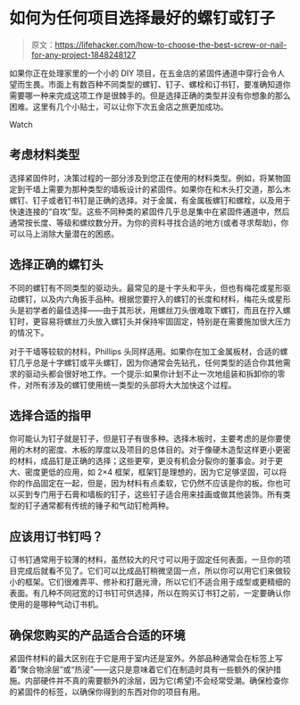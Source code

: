 # 如何为任何项目选择最好的螺钉或钉子

> 原文：<https://lifehacker.com/how-to-choose-the-best-screw-or-nail-for-any-project-1848248127>

如果你正在处理家里的一个小的 DIY 项目，在五金店的紧固件通道中穿行会令人望而生畏。市面上有数百种不同类型的螺钉、钉子、螺栓和订书钉，要准确知道你需要哪一种来完成这项工作是很棘手的。但是选择正确的类型并没有你想象的那么困难。这里有几个小贴士，可以让你下次五金店之旅更加成功。

Watch

## 考虑材料类型

选择紧固件时，决策过程的一部分涉及到您正在使用的材料类型。例如，将某物固定到干墙上需要为那种类型的墙板设计的紧固件。如果你在和木头打交道，那么木螺钉、钉子或者钉书钉是正确的选择。对于金属，有金属板螺钉和螺栓，以及用于快速连接的“自攻”型。这些不同种类的紧固件几乎总是集中在紧固件通道中，然后通常按长度、等级和螺纹数分开。为你的资料寻找合适的地方(或者寻求帮助)，你可以马上消除大量潜在的困惑。

## 选择正确的螺钉头

不同的螺钉有不同类型的驱动头。最常见的是十字头和平头，但也有梅花或星形驱动螺钉，以及内六角扳手品种。根据您要拧入的螺钉的长度和材料，梅花头或星形头是初学者的最佳选择——由于其形状，用螺丝刀头很难取下螺钉，而且在拧入螺钉时，更容易将螺丝刀头放入螺钉头并保持牢固固定，特别是在需要施加很大压力的情况下。

对于干墙等较软的材料，Phillips 头同样适用。如果你在加工金属板材，合适的螺钉几乎总是十字螺钉或平头螺钉，因为你通常会先钻孔，任何类型的适合你其他需求的驱动头都会很好地工作。一个提示:如果你计划不止一次地组装和拆卸你的零件，对所有涉及的螺钉使用统一类型的头部将大大加快这个过程。

## 选择合适的指甲

你可能认为钉子就是钉子，但是钉子有很多种。选择木板时，主要考虑的是你要使用的木材的密度、木板的厚度以及项目的总体目的。对于像硬木造型这样更小更密的材料，成品钉是正确的选择；这些更窄，更没有机会分裂你的董事会。对于更大、密度更低的应用，如 2×4 框架，框架钉是理想的，因为它足够坚固，可以将你的作品固定在一起，但是，因为材料有点柔软，它仍然不应该是你的板。你也可以买到专门用于石膏和墙板的钉子，这些钉子适合用来挂画或做其他装饰。所有类型的钉子通常都有传统的锤子和气动钉枪两种。

## 应该用订书钉吗？

订书钉通常用于较薄的材料，虽然较大的尺寸可以用于固定任何表面，一旦你的项目完成后就看不见了。它们可以比成品钉稍微坚固一点，所以你可以用它们来做较小的框架。它们很难弄平、修补和打磨光滑，所以它们不适合用于成型或更精细的表面。有几种不同冠宽的订书钉可供选择，所以在购买订书钉之前，一定要确认你使用的是哪种气动订书机。

## 确保您购买的产品适合合适的环境

紧固件材料的最大区别在于它是用于室内还是室外。外部品种通常会在标签上写着“聚合物涂层”或“热浸”——这只是意味着它们在制造时具有一些额外的保护措施。内部硬件并不真的需要额外的涂层，因为它(希望)不会经常受潮。确保检查你的紧固件的标签，以确保你得到的东西对你的项目有用。